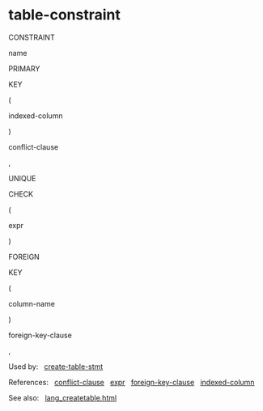 # table\-constraint








CONSTRAINT



name

PRIMARY



KEY



(



indexed\-column



)



conflict\-clause











,




UNIQUE




CHECK



(



expr



)






FOREIGN



KEY



(



column\-name



)



foreign\-key\-clause






,




  


Used by:   [create\-table\-stmt](./create-table-stmt.html)  

References:   [conflict\-clause](./conflict-clause.html)   [expr](./expr.html)   [foreign\-key\-clause](./foreign-key-clause.html)   [indexed\-column](./indexed-column.html)  

See also:   [lang\_createtable.html](../lang_createtable.html)

